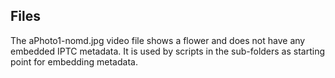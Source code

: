 ## Files

The aPhoto1-nomd.jpg video file shows a flower and does not have any embedded IPTC metadata. It is used by scripts in the sub-folders as starting point for embedding metadata.